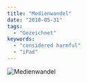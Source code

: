 ```yaml
---
title: "Medienwandel"
date: "2010-05-31"
tags:
  - "Gezeichnet"
keywords:
  - "considered harmful"
  - "iPad"
---
```


![Medienwandel](/img/codecandies/medienwandel.jpg)
